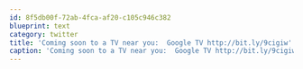 ```yaml
---
id: 8f5db00f-72ab-4fca-af20-c105c946c382
blueprint: text
category: twitter
title: 'Coming soon to a TV near you:  Google TV http://bit.ly/9cigiw'
caption: 'Coming soon to a TV near you:  Google TV http://bit.ly/9cigiw'
---
```

